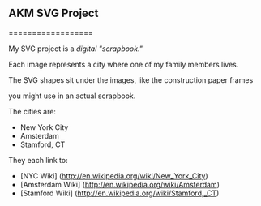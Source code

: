 ## AKM SVG Project
==================

My SVG project is a *digital "scrapbook."*

Each image represents a city where one of my family members lives.

The SVG shapes sit under the images, like the construction paper frames

you might use in an actual scrapbook.



The cities are:
- New York City
- Amsterdam
- Stamford, CT

They each link to:
- [NYC Wiki] (http://en.wikipedia.org/wiki/New_York_City)
- [Amsterdam Wiki] (http://en.wikipedia.org/wiki/Amsterdam)
- [Stamford Wiki] (http://en.wikipedia.org/wiki/Stamford,_CT)
